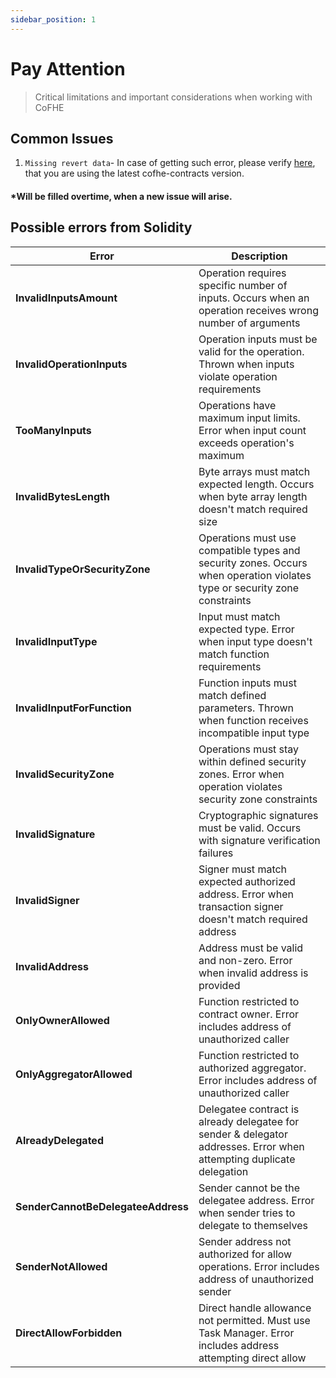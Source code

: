 ```yaml
---
sidebar_position: 1
---
```


# Pay Attention

> Critical limitations and important considerations when working with CoFHE

## Common Issues
1. `Missing revert data`- In case of getting such error, please verify [here](component-compatibility.md), that you are using the latest cofhe-contracts version.

#### *Will be filled overtime, when a new issue will arise.

## Possible errors from Solidity
| Error | Description |
|-------|-------------|
| **InvalidInputsAmount** | Operation requires specific number of inputs. Occurs when an operation receives wrong number of arguments |
| **InvalidOperationInputs** | Operation inputs must be valid for the operation. Thrown when inputs violate operation requirements |
| **TooManyInputs** | Operations have maximum input limits. Error when input count exceeds operation's maximum |
| **InvalidBytesLength** | Byte arrays must match expected length. Occurs when byte array length doesn't match required size |
| **InvalidTypeOrSecurityZone** | Operations must use compatible types and security zones. Occurs when operation violates type or security zone constraints |
| **InvalidInputType** | Input must match expected type. Error when input type doesn't match function requirements |
| **InvalidInputForFunction** | Function inputs must match defined parameters. Thrown when function receives incompatible input type |
| **InvalidSecurityZone** | Operations must stay within defined security zones. Error when operation violates security zone constraints |
| **InvalidSignature** | Cryptographic signatures must be valid. Occurs with signature verification failures |
| **InvalidSigner** | Signer must match expected authorized address. Error when transaction signer doesn't match required address |
| **InvalidAddress** | Address must be valid and non-zero. Error when invalid address is provided |
| **OnlyOwnerAllowed** | Function restricted to contract owner. Error includes address of unauthorized caller |
| **OnlyAggregatorAllowed** | Function restricted to authorized aggregator. Error includes address of unauthorized caller |
| **AlreadyDelegated** | Delegatee contract is already delegatee for sender & delegator addresses. Error when attempting duplicate delegation |
| **SenderCannotBeDelegateeAddress** | Sender cannot be the delegatee address. Error when sender tries to delegate to themselves |
| **SenderNotAllowed** | Sender address not authorized for allow operations. Error includes address of unauthorized sender |
| **DirectAllowForbidden** | Direct handle allowance not permitted. Must use Task Manager. Error includes address attempting direct allow |

